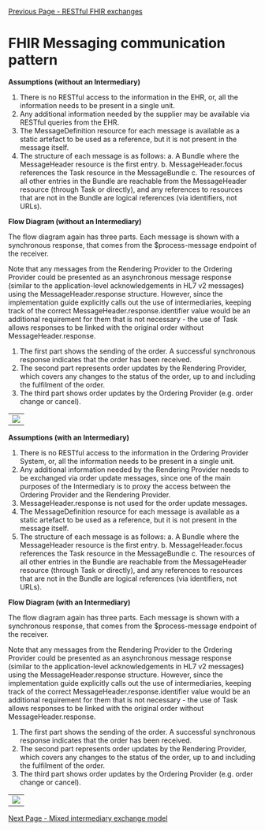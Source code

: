 [Previous Page - RESTful FHIR exchanges](restful_fhir_exchanges.html)

# FHIR Messaging communication pattern

**Assumptions (without an Intermediary)**

1.	There is no RESTful access to the information in the EHR, or, all the information needs to be present in a single unit.
2.	Any additional information needed by the supplier may be available via RESTful queries from the EHR.
3.	The MessageDefinition resource for each message is available as a static artefact to be used as a reference, but it is not present in the message itself.
4.	The structure of each message is as follows:
a.	A Bundle where the MessageHeader resource is the first entry.
b.	MessageHeader.focus references the Task resource in the MessageBundle
c.	The resources of all other entries in the Bundle are reachable from the MessageHeader resource (through Task or directly), and any references to resources that are not in the Bundle are logical references (via identifiers, not URLs).
 

**Flow Diagram (without an Intermediary)**

The flow diagram again has three parts. Each message is shown with a synchronous response, that comes from the $process-message endpoint of the receiver.

Note that any messages from the Rendering Provider to the Ordering Provider could be presented as an asynchronous message response (similar to the application-level acknowledgements in HL7 v2 messages) using the MessageHeader.response structure. However, since the implementation guide explicitly calls out the use of intermediaries, keeping track of the correct MessageHeader.response.identifier value would be an additional requirement for them that is not necessary - the use of Task allows responses to be linked with the original order without MessageHeader.response.

1. The first part shows the sending of the order. A successful synchronous response indicates that the order has been received.
2. The second part represents order updates by the Rendering Provider, which covers any changes to the status of the order, up to and including the fulfilment of the order.
3. The third part shows order updates by the Ordering Provider (e.g. order change or cancel).

<table><tr><td><img src="PAOMsg.jpg" /></td></tr></table>


**Assumptions (with an Intermediary)**

1.	There is no RESTful access to the information in the Ordering Provider System, or, all the information needs to be present in a single unit.
2.	Any additional information needed by the Rendering Provider needs to be exchanged via order update messages, since one of the main purposes of the Intermediary is to proxy the access between the Ordering Provider and the Rendering Provider.
3.	MessageHeader.response is not used for the order update messages.
4.	The MessageDefinition resource for each message is available as a static artefact to be used as a reference, but it is not present in the message itself.
5.	The structure of each message is as follows:
a.	A Bundle where the MessageHeader resource is the first entry.
b.	MessageHeader.focus references the Task resource in the MessageBundle
c.	The resources of all other entries in the Bundle are reachable from the MessageHeader resource (through Task or directly), and any references to resources that are not in the Bundle are logical references (via identifiers, not URLs).
 

**Flow Diagram (with an Intermediary)**

The flow diagram again has three parts. Each message is shown with a synchronous response, that comes from the $process-message endpoint of the receiver.

Note that any messages from the Rendering Provider to the Ordering Provider could be presented as an asynchronous message response (similar to the application-level acknowledgements in HL7 v2 messages) using the MessageHeader.response structure. However, since the implementation guide explicitly calls out the use of intermediaries, keeping track of the correct MessageHeader.response.identifier value would be an additional requirement for them that is not necessary - the use of Task allows responses to be linked with the original order without MessageHeader.response.

1. The first part shows the sending of the order. A successful synchronous response indicates that the order has been received.
2. The second part represents order updates by the Rendering​ Provider, which covers any changes to the status of the order, up to and including the fulfilment of the order.
3. The third part shows order updates by the Ordering Provider (e.g. order change or cancel).

<table><tr><td><img src="PAOMsgInt.jpg" /></td></tr></table>

[Next Page - Mixed intermediary exchange model](mixed_intermediary_exchange_model.html)